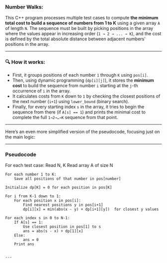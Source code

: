 ### Number Walks:

This C++ program processes multiple test cases to compute **the minimum total cost to build a sequence of numbers from 1 to K** using a given array `A` of length `N`. The sequence must be built by picking positions in the array where the values appear in increasing order (`1 → 2 → ... → K`), and the cost is defined by the total absolute distance between adjacent numbers' positions in the array.

---

### 🔍 **How it works:**

* First, it groups positions of each number `1` through `K` using `pos[i]`.
* Then, using dynamic programming (`dp[i][j]`), it stores the **minimum cost** to build the sequence from number `i` starting at the `j`-th occurrence of `i` in the array.
* It calculates costs from `K` down to `1` by checking the closest positions of the next number (`i+1`) using `lower_bound` (binary search).
* Finally, for every starting index `s` in the array, it tries to begin the sequence from there (if `A[s] == 1`) and prints the minimal cost to complete the full `1→2→…→K` sequence from that point.

---

Here’s an even more simplified version of the pseudocode, focusing just on the main logic:

---

### Pseudocode
For each test case:
    Read N, K
    Read array A of size N

    For each number 1 to K:
        Save all positions of that number in pos[number]

    Initialize dp[K] = 0 for each position in pos[K]

    For i from K-1 down to 1:
        For each position x in pos[i]:
            Find nearest positions y in pos[i+1]
            dp[i][x] = min(abs(x - y) + dp[i+1][y])  for closest y values

    For each index s in 0 to N-1:
        If A[s] == 1:
            Use closest position in pos[1] to s
            ans = abs(s - x) + dp[1][x]
        Else:
            ans = 0
        Print ans
```

---

